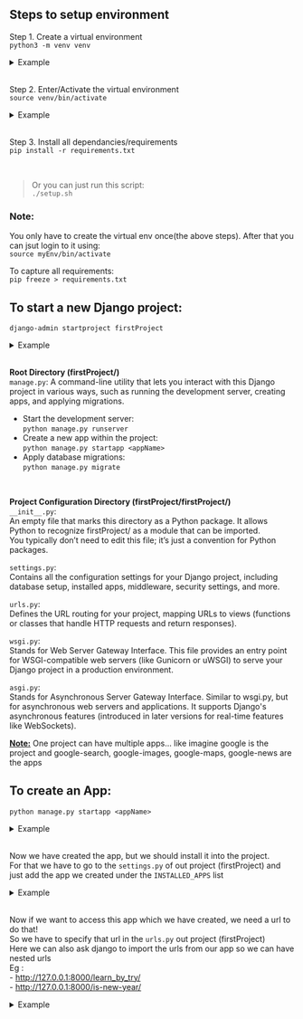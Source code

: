 ## Steps to setup environment
Step 1. Create a virtual environment<br>
`python3 -m venv venv`
<details>
<summary>Example</summary>

    ssharan@ssharan-mbp Django % python3 -m venv myEnv
    ssharan@ssharan-mbp Django % ls
    myEnv
</details>

<br>

Step 2. Enter/Activate the virtual environment<br>
`source venv/bin/activate`
<details>
<summary>Example</summary>

    ssharan@ssharan-mbp Django % source myEnv/bin/activate
    (myEnv) ssharan@ssharan-mbp Django % 

    source venv/bin/activate  # On macOS/Linux
    venv\Scripts\activate     # On Windows

</details>

<br>

Step 3. Install all dependancies/requirements<br>
`pip install -r requirements.txt`

<br>

> Or you can just run this script:<br>
`./setup.sh`


### Note:
You only have to create the virtual env once(the above steps). After that you can jsut login to it using:<br>`source myEnv/bin/activate`

To capture all requirements:<br>
`pip freeze > requirements.txt`


## To start a new Django project:<br>
`django-admin startproject firstProject`
<details>
<summary>Example</summary>

    (myEnv) ssharan@ssharan-mbp Django % django-admin startproject firstProject
    (myEnv) ssharan@ssharan-mbp Django % cd firstProject 
    (myEnv) ssharan@ssharan-mbp firstProject % ls
    firstProject    manage.py
    (myEnv) ssharan@ssharan-mbp firstProject % tree
    .
    ├── firstProject
    │   ├── __init__.py
    │   ├── asgi.py
    │   ├── settings.py
    │   ├── urls.py
    │   └── wsgi.py
    └── manage.py

    2 directories, 6 files
</details>

<br>

<b>Root Directory (firstProject/)</b><br>
`manage.py`: A command-line utility that lets you interact with this Django project in various ways, such as running the development server, creating apps, and applying migrations.
- Start the development server:<br>
`python manage.py runserver`<br>
- Create a new app within the project:<br>
`python manage.py startapp <appName>`<br>
- Apply database migrations:<br>
`python manage.py migrate`<br>
<br>

<b>Project Configuration Directory (firstProject/firstProject/)</b><br>
`__init__.py`: <br>
An empty file that marks this directory as a Python package. It allows Python to recognize firstProject/ as a module that can be imported.<br>
You typically don’t need to edit this file; it’s just a convention for Python packages.

`settings.py`: <br>
Contains all the configuration settings for your Django project, including database setup, installed apps, middleware, security settings, and more.

`urls.py`: <br>
Defines the URL routing for your project, mapping URLs to views (functions or classes that handle HTTP requests and return responses).

`wsgi.py`: <br>
Stands for Web Server Gateway Interface. This file provides an entry point for WSGI-compatible web servers (like Gunicorn or uWSGI) to serve your Django project in a production environment.

`asgi.py`: <br>
Stands for Asynchronous Server Gateway Interface. Similar to wsgi.py, but for asynchronous web servers and applications. It supports Django's asynchronous features (introduced in later versions for real-time features like WebSockets).

<u><b>Note:</b></u> One project can have multiple apps... like imagine google is the project and google-search, google-images, google-maps, google-news are the apps

##   To create an App:<br>
`python manage.py startapp <appName>`
<details>
<summary>Example</summary>

    (myEnv) ssharan@ssharan-mbp firstProject % python manage.py startapp learn_by_try 
    (myEnv) ssharan@ssharan-mbp firstProject % cd learn_by_try 
    (myEnv) ssharan@ssharan-mbp learn_by_try % tree
    .
    ├── __init__.py
    ├── admin.py
    ├── apps.py
    ├── migrations
    │   └── __init__.py
    ├── models.py
    ├── tests.py
    └── views.py

    2 directories, 7 files
</details>

<br>

Now we have created the app, but we should install it into the project. <br>
For that we have to go to the `settings.py` of out project (firstProject) and just add the app we created under the `INSTALLED_APPS` list
<details>
<summary>Example</summary>

       INSTALLED_APPS = [
    +       'learn_by_try',
            'django.contrib.admin',
            'django.contrib.auth',
            'django.contrib.contenttypes',
            'django.contrib.sessions',
            'django.contrib.messages',
            'django.contrib.staticfiles',
        ]
</details>

<br>

Now if we want to access this app which we have created, we need a url to do that!<br>
So we have to specify that url in the `urls.py` out project (firstProject)<br>
Here we can also ask django to import the urls from our app so we can have nested urls<br>
Eg : <br>
    - http://127.0.0.1:8000/learn_by_try/ <br>
    - http://127.0.0.1:8000/is-new-year/<br>
<details>
<summary>Example</summary>

        from django.contrib import admin
        from django.urls import include, path

        urlpatterns = [
            path('admin/', admin.site.urls),
    +       path('learn_by_try/', include('learn_by_try.urls')),
    +       path('is-new-year/', include('newyear.urls')),
        ]
</details>

